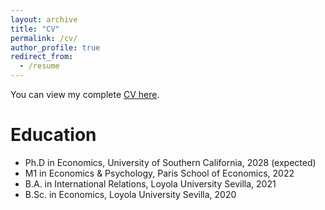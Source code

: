 ```yaml
---
layout: archive
title: "CV"
permalink: /cv/
author_profile: true
redirect_from:
  - /resume
---
```


You can view my complete [CV here](../files/CV.pdf). 

Education
======
* Ph.D in Economics, University of Southern California, 2028 (expected)
* M1 in Economics & Psychology, Paris School of Economics, 2022
* B.A. in International Relations, Loyola University Sevilla, 2021
* B.Sc. in Economics, Loyola University Sevilla, 2020


